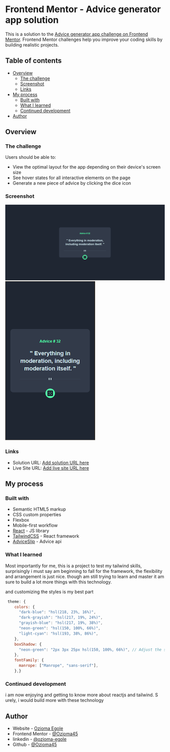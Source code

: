 # Frontend Mentor - Advice generator app solution

This is a solution to the [Advice generator app challenge on Frontend Mentor](https://www.frontendmentor.io/challenges/advice-generator-app-QdUG-13db). Frontend Mentor challenges help you improve your coding skills by building realistic projects.

## Table of contents

- [Overview](#overview)
  - [The challenge](#the-challenge)
  - [Screenshot](#screenshot)
  - [Links](#links)
- [My process](#my-process)
  - [Built with](#built-with)
  - [What I learned](#what-i-learned)
  - [Continued development](#continued-development)
- [Author](#author)

## Overview

### The challenge

Users should be able to:

- View the optimal layout for the app depending on their device's screen size
- See hover states for all interactive elements on the page
- Generate a new piece of advice by clicking the dice icon

### Screenshot

![](./src/assets/Screenshot-Desktop.png)
![](./src/assets/screenshoot-mobile.png)

### Links

- Solution URL: [Add solution URL here](https://github.com/Ozioma45/Advice_App-React-Tailwind-)
- Live Site URL: [Add live site URL here](https://advice-app-react-tailwind.vercel.app/)

## My process

### Built with

- Semantic HTML5 markup
- CSS custom properties
- Flexbox
- Mobile-first workflow
- [React](https://reactjs.org/) - JS library
- [TailwindCSS](https://tailwindcss.com/) - React framework
- [AdviceSlip](https://api.adviceslip.com/) - Advice api

### What I learned

Most importantly for me, this is a project to test my tailwind skills, surprisingly i must say am beginning to fall for the framework, the flexibility and arrangement is just nice. though am still trying to learn and master it am sure to build a lot more things with this technology.

and customizing the styles is my best part

```js
 theme: {
    colors: {
      "dark-blue": "hsl(218, 23%, 16%)",
      "dark-grayish": "hsl(217, 19%, 24%)",
      "grayish-blue": "hsl(217, 19%, 38%)",
      "neon-green": "hsl(150, 100%, 66%)",
      "light-cyan": "hsl(193, 38%, 86%)",
    },
    boxShadow: {
      "neon-green": "2px 3px 25px hsl(150, 100%, 66%)", // Adjust the shadow as needed
    },
    fontFamily: {
      manrope: ["Manrope", "sans-serif"],
    },}
```

### Continued development

i am now enjoying and getting to know more about reactjs and tailwind. S urely, i would build more with these technology

## Author

- Website - [Ozioma Egole](https://ozioma45.github.io/Myportfolio/)
- Frontend Mentor - [@Ozioma45](https://www.frontendmentor.io/profile/Ozioma45)
- linkedin - [@ozioma-egole](https://www.linkedin.com/in/ozioma-egole/)
- Github - [@Ozioma45](https://github.com/Ozioma45)
